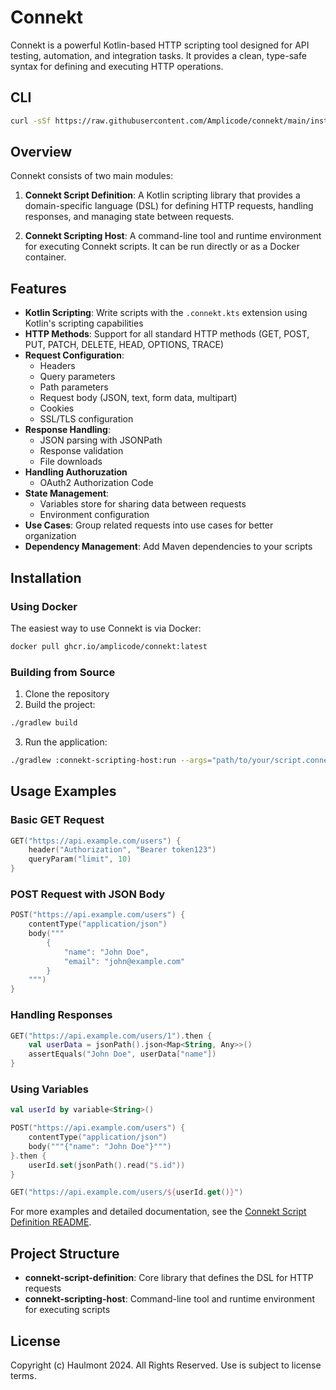 # Connekt

Connekt is a powerful Kotlin-based HTTP scripting tool designed for API testing, automation, and integration tasks. It provides a clean, type-safe syntax for defining and executing HTTP operations.

## CLI

```bash
curl -sSf https://raw.githubusercontent.com/Amplicode/connekt/main/install/install.sh | bash
```

## Overview

Connekt consists of two main modules:

1. **Connekt Script Definition**: A Kotlin scripting library that provides a domain-specific language (DSL) for defining HTTP requests, handling responses, and managing state between requests.

2. **Connekt Scripting Host**: A command-line tool and runtime environment for executing Connekt scripts. It can be run directly or as a Docker container.

## Features

- **Kotlin Scripting**: Write scripts with the `.connekt.kts` extension using Kotlin's scripting capabilities
- **HTTP Methods**: Support for all standard HTTP methods (GET, POST, PUT, PATCH, DELETE, HEAD, OPTIONS, TRACE)
- **Request Configuration**: 
  - Headers
  - Query parameters
  - Path parameters
  - Request body (JSON, text, form data, multipart)
  - Cookies
  - SSL/TLS configuration
- **Response Handling**: 
  - JSON parsing with JSONPath
  - Response validation
  - File downloads
- **Handling Authoruzation**
  - OAuth2 Authorization Code
- **State Management**:
  - Variables store for sharing data between requests
  - Environment configuration
- **Use Cases**: Group related requests into use cases for better organization
- **Dependency Management**: Add Maven dependencies to your scripts

## Installation

### Using Docker

The easiest way to use Connekt is via Docker:

```bash
docker pull ghcr.io/amplicode/connekt:latest
```

### Building from Source

1. Clone the repository
2. Build the project:

```bash
./gradlew build
```

3. Run the application:

```bash
./gradlew :connekt-scripting-host:run --args="path/to/your/script.connekt.kts"
```

## Usage Examples

### Basic GET Request

```kotlin
GET("https://api.example.com/users") {
    header("Authorization", "Bearer token123")
    queryParam("limit", 10)
}
```

### POST Request with JSON Body

```kotlin
POST("https://api.example.com/users") {
    contentType("application/json")
    body("""
        {
            "name": "John Doe",
            "email": "john@example.com"
        }
    """)
}
```

### Handling Responses

```kotlin
GET("https://api.example.com/users/1").then {
    val userData = jsonPath().json<Map<String, Any>>()
    assertEquals("John Doe", userData["name"])
}
```

### Using Variables

```kotlin
val userId by variable<String>()

POST("https://api.example.com/users") {
    contentType("application/json")
    body("""{"name": "John Doe"}""")
}.then {
    userId.set(jsonPath().read("$.id"))
}

GET("https://api.example.com/users/${userId.get()}")
```

For more examples and detailed documentation, see the [Connekt Script Definition README](connekt-script-definition/README.md).

## Project Structure

- **connekt-script-definition**: Core library that defines the DSL for HTTP requests
- **connekt-scripting-host**: Command-line tool and runtime environment for executing scripts

## License

Copyright (c) Haulmont 2024. All Rights Reserved.
Use is subject to license terms.
